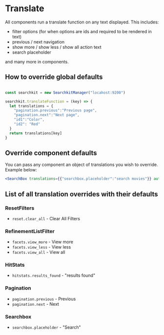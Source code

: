 # Translate

All components run a translate function on any text displayed. This includes:

- filter options (for when options are ids and required to be rendered in text)
- previous / next navigation
- show more / show less / show all action text
- search placeholder

and many more in components.

## How to override global defaults
```js

const searchkit = new SearchkitManager("locahost:9200")

searchkit.translateFunction = (key) => {
  let translations = {
    "pagination.previous":"Previous page",
    "pagination.next":"Next page",
    "id1":"Color",
    "id2": "Red"
  }
  return translations[key]
}
```

## Override component defaults

You can pass any component an object of translations you wish to override. Example below:

```jsx
<SearchBox translations={{"searchbox.placeholder":"search movies"}} autofocus={true} searchOnChange={true} queryFields={["actors^1","type^2","languages","title^5", "genres^2"]}/>
```

## List of all translation overrides with their defaults

### ResetFilters
- `reset.clear_all` - Clear All Filters

### RefinementListFilter
- `facets.view_more` - View more
- `facets.view_less` - View less
- `facets.view_all` - View all

### HitStats
- `hitstats.results_found` - "results found"

### Pagination
- `pagination.previous` - Previous
- `pagination.next` - Next

### Searchbox
- `searchbox.placeholder` - "Search"

